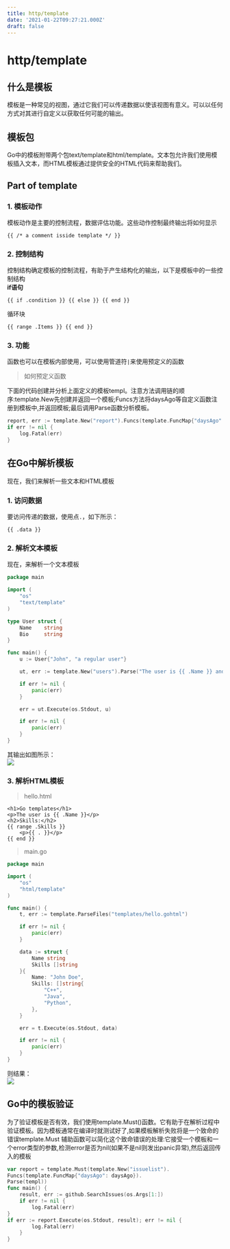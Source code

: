 ```yaml
---
title: http/template
date: '2021-01-22T09:27:21.000Z'
draft: false
---
```


# http/template

## 什么是模板

模板是一种常见的视图，通过它我们可以传递数据以使该视图有意义。可以以任何方式对其进行自定义以获取任何可能的输出。

## 模板包

Go中的模板附带两个包text/template和html/template。文本包允许我们使用模板插入文本，而HTML模板通过提供安全的HTML代码来帮助我们。

## Part of template

### 1. 模板动作

模板动作是主要的控制流程，数据评估功能。这些动作控制最终输出将如何显示

```text
{{ /* a comment isside template */ }}
```

### 2. 控制结构

控制结构确定模板的控制流程，有助于产生结构化的输出，以下是模板中的一些控制结构  
**if语句**

```markup
{{ if .condition }} {{ else }} {{ end }}
```

循环块

```markup
{{ range .Items }} {{ end }}
```

### 3. 功能

函数也可以在模板内部使用，可以使用管道符`|`来使用预定义的函数

> 如何预定义函数

下面的代码创建并分析上面定义的模板templ。注意方法调用链的顺序:template.New先创建并返回一个模板;Funcs方法将daysAgo等自定义函数注册到模板中,并返回模板;最后调用Parse函数分析模板。

```go
report, err := template.New("report").Funcs(template.FuncMap{"daysAgo": daysAgo}).Parse(templ)
if err != nil {
    log.Fatal(err)
}
```

## 在Go中解析模板

现在，我们来解析一些文本和HTML模板

### 1. 访问数据

要访问传递的数据，使用点`.`，如下所示：

```text
{{ .data }}
```

### 2. 解析文本模板

现在，来解析一个文本模板

```go
package main

import (
    "os"
    "text/template"
)

type User struct {
    Name    string
    Bio     string
}

func main() {
    u := User{"John", "a regular user"}

    ut, err := template.New("users").Parse("The user is {{ .Name }} and he is {{ .Bio }}.")

    if err != nil {
        panic(err)
    }

    err = ut.Execute(os.Stdout, u)

    if err != nil {
        panic(err)
    }
}
```

其输出如图所示：  
![](https://cdn.golangdocs.com/wp-content/uploads/2020/01/string-template-parse.png)

### 3. 解析HTML模板

> hello.html

```markup
<h1>Go templates</h1>
<p>The user is {{ .Name }}</p>
<h2>Skills:</h2>
{{ range .Skills }} 
    <p>{{ . }}</p>
{{ end }}
```

> main.go

```go
package main

import (
    "os"
    "html/template"
)

func main() {
    t, err := template.ParseFiles("templates/hello.gohtml")

    if err != nil {
        panic(err)
    }

    data := struct {
        Name string
        Skills []string
    }{
        Name: "John Doe",
        Skills: []string{
            "C++",
            "Java",
            "Python",
        },
    }

    err = t.Execute(os.Stdout, data)

    if err != nil {
        panic(err)
    }
}
```

则结果：  
![](https://cdn.golangdocs.com/wp-content/uploads/2020/01/html-template-parsing-1.png)

## Go中的模板验证

为了验证模板是否有效，我们使用template.Must\(\)函数。它有助于在解析过程中验证模板。因为模板通常在编译时就测试好了,如果模板解析失败将是一个致命的错误template.Must 辅助函数可以简化这个致命错误的处理:它接受一个模板和一个error类型的参数,检测error是否为nil\(如果不是nil则发出panic异常\),然后返回传入的模板

```go
var report = template.Must(template.New("issuelist").
Funcs(template.FuncMap{"daysAgo": daysAgo}).
Parse(templ))
func main() {
    result, err := github.SearchIssues(os.Args[1:])
    if err != nil {
        log.Fatal(err)
}
if err := report.Execute(os.Stdout, result); err != nil {
        log.Fatal(err)
    }
}
```

